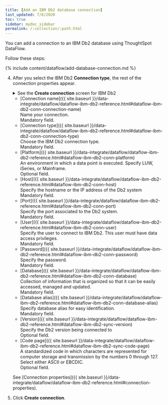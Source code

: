 ```yaml
---
title: [Add an IBM Db2 database connection]
last_updated: 7/6/2020
toc: true
sidebar: mydoc_sidebar
permalink: /:collection/:path.html
---
```

You can add a connection to an IBM Db2 database using ThoughtSpot DataFlow.

Follow these steps:


{% include content/dataflow/add-database-connection.md %}

4. After you select the IBM Db2 **Connection type**, the rest of the connection properties appear.

   <details>
     <summary>See the <strong>Create connection</strong> screen for IBM Db2</summary>
       <p>
       <img src="../../images/dataflow-ibm-db2-create.png" alt="Create IBM Db2 connection" /></p>
   </details>

   * [Connection name]({{ site.baseurl }}/data-integrate/dataflow/dataflow-ibm-db2-reference.html#dataflow-ibm-db2-conn-connection-name)<br/>Name your connection.<br/>Mandatory field.
   * [Connection type]({{ site.baseurl }}/data-integrate/dataflow/dataflow-ibm-db2-reference.html#dataflow-ibm-db2-conn-connection-type)<br/>Choose the IBM Db2 connection type.<br/>Mandatory field.
   * [Platform]({{ site.baseurl }}/data-integrate/dataflow/dataflow-ibm-db2-reference.html#dataflow-ibm-db2-conn-platform)<br/>An environment in which a data point is executed. Specify LUW, iSeries, or Mainframe.<br/>Optional field.
   * [Host]({{ site.baseurl }}/data-integrate/dataflow/dataflow-ibm-db2-reference.html#dataflow-ibm-db2-conn-host)<br/>Specify the hostname or the IP address of the Db2 system<br/>Mandatory field.
   * [Port]({{ site.baseurl }}/data-integrate/dataflow/dataflow-ibm-db2-reference.html#dataflow-ibm-db2-conn-port)<br/>Specify the port associated to the Db2 system.<br/>Mandatory field.
   * [User]({{ site.baseurl }}/data-integrate/dataflow/dataflow-ibm-db2-reference.html#dataflow-ibm-db2-conn-user)<br/>Specify the user to connect to IBM Db2. This user must have data access privileges.<br/>Mandatory field.
   * [Password]({{ site.baseurl }}/data-integrate/dataflow/dataflow-ibm-db2-reference.html#dataflow-ibm-db2-conn-password)<br/>Specify the password.<br/>Mandatory field.
   * [Database]({{ site.baseurl }}/data-integrate/dataflow/dataflow-ibm-db2-reference.html#dataflow-ibm-db2-conn-database)<br/>Collection of information that is organized so that it can be easily accessed, managed and updated.<br/>Mandatory field.
   * [Database alias]({{ site.baseurl }}/data-integrate/dataflow/dataflow-ibm-db2-reference.html#dataflow-ibm-db2-conn-database-alias)<br/>Specify database alias for easy identification.<br/>Mandatory field.
   * [Version]({{ site.baseurl }}/data-integrate/dataflow/dataflow-ibm-db2-reference.html#dataflow-ibm-db2-sync-version)<br/>Specify the Db2 version being connected to<br/>Optional field.
   * [Code page]({{ site.baseurl }}/data-integrate/dataflow/dataflow-ibm-db2-reference.html#dataflow-ibm-db2-sync-code-page)<br/>A standardized code in which characters are represented for computer storage and transmission by the numbers 0 through 127. Select either ASCII or EBCDIC.<br/>Optional field.

   See [Connection properties]({{ site.baseurl }}/data-integrate/dataflow/dataflow-ibm-db2-reference.html#connection-properties).

5. Click **Create connection**.   
